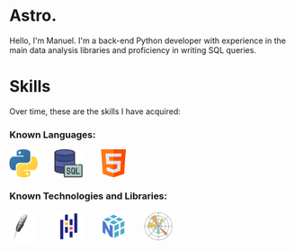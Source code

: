 # Astro.
<p>
Hello, I'm Manuel. I'm a back-end Python developer with experience in the main data analysis libraries and proficiency in writing SQL queries.
</p>

# Skills
<p>
Over time, these are the skills I have acquired:
</p>

<h3>Known Languages:</h3>
<div style="display: flex; gap: 20px; flex-wrap: wrap;">
  <div style="display: flex; align-items: center;">
    <img src="./python.png" alt="Python" width="50" style="margin-right: 10px;">
  </div>
  <div style="display: flex; align-items: center;">
    <img src="./sql.png" alt="SQL" width="50" style="margin-right: 10px;">
  </div>
  <div style="display: flex; align-items: center;">
    <img src="./html.png" alt="HTML" width="50" style="margin-right: 10px;">
  </div>
</div>

<h3>Known Technologies and Libraries:</h3>
<div style="display: flex; gap: 20px; flex-wrap: wrap;">
  <div style="display: flex; align-items: center;">
    <img src="./tkinter_image.png" alt="Tkinter" width="50" style="margin-right: 10px;">
  </div>
  <div style="display: flex; align-items: center;">
    <img src="./pandas.png" alt="Pandas" width="50" style="margin-right: 10px;">
  </div>
  <div style="display: flex; align-items: center;">
    <img src="./numpy.png" alt="NumPy" width="50" style="margin-right: 10px;">
  </div>
  <div style="display: flex; align-items: center;">
    <img src="./matplotlib.png" alt="Matplotlib" width="50" style="margin-right: 10px;">
  </div>
</div>
